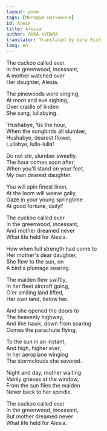 ```yaml
---
layout: poem
tags: [Мелодыя натхнення]
id: Алеся
title: Alesia
author: ЯНКА КУПАЛА
translator: Translated by Vera Rich
lang: en
---
```


The cuckoo called ever.  
In the greenwood, incessant,  
A mother watched over  
Her daughter, Alesia.

The pinewoods were singing,  
At morn and eve sighing,  
Over cradle of linden  
She sang, lullabying.

‘Hushabye, ‘tis the hour,  
When the songbirds all slumber,  
Hushabye, dearest flower,  
Lullabye, lulla-lulla!

Do not stir, slumber sweetly,  
The hour comes soon after,  
When you'll stand on your feet,  
My own dearest daughter.

You will spin finest linen,  
At the loom will weave gaily,  
Gaze in your young springtime  
At good fortune, daily!‘

The cuckoo called ever  
In the greenwood, incessant,  
And mother dreamed never  
What life held for Alesia.

How when full strength had come to  
Her mother's dear daughter,  
She flew to the sun, on  
A bird's plumage soaring.

The maiden flew swiftly,  
In her fleet aircraft going,  
O'er smiling land lifted,  
Her own land, below her.

And she opened the doors to  
The heavenly highway,  
And like hawk, down from soaring  
Comes the parachute flying.

To the sun in an instant,  
And high, higher ever,  
In her aeroplane winging  
The stormclouds she severed.

Night and day, mother waiting  
Vainly grieves at the window,  
From the sun flies the maiden  
Never back to her spindle.

The cuckoo called ever  
In the greenwood, incessant,  
But mother dreamed never  
What life held for Alesia.